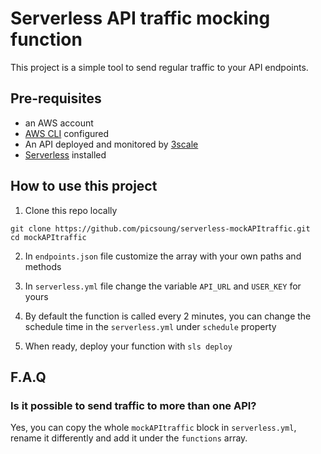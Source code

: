 # Serverless API traffic mocking function

This project is a simple tool to send regular traffic to your API endpoints.

## Pre-requisites

- an AWS account
- [AWS CLI](https://aws.amazon.com/cli/) configured
- An API deployed and monitored by [3scale](https://3scale.net)
- [Serverless](serverless.com) installed  

## How to use this project

1. Clone this repo locally
```
git clone https://github.com/picsoung/serverless-mockAPItraffic.git
cd mockAPItraffic
```

2. In `endpoints.json` file customize the array with your own paths and methods

3. In `serverless.yml` file change the variable `API_URL` and `USER_KEY` for yours

4. By default the function is called every 2 minutes, you can change the schedule time in the `serverless.yml` under `schedule` property

5. When ready, deploy your function with `sls deploy`

## F.A.Q

### Is it possible to send traffic to more than one API?
Yes, you can copy the whole `mockAPItraffic` block in `serverless.yml`, rename it differently and add it under the `functions` array.
